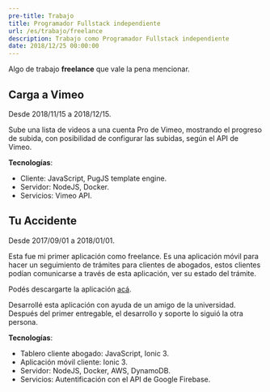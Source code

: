 ```yaml
---
pre-title: Trabajo
title: Programador Fullstack independiente
url: /es/trabajo/freelance
description: Trabajo como Programador Fullstack independiente
date: 2018/12/25 00:00:00
---
```


Algo de trabajo **freelance** que vale la pena mencionar.

## Carga a Vimeo

Desde 2018/11/15 a 2018/12/15.

Sube una lista de videos a una cuenta Pro de Vimeo, mostrando el progreso de subida, con posibilidad de configurar las subidas, según el API de Vimeo.

**Tecnologías**:

- Cliente: JavaScript, PugJS template engine.
- Servidor: NodeJS, Docker.
- Servicios: Vimeo API.

## Tu Accidente

Desde 2017/09/01 a 2018/01/01.

Esta fue mi primer aplicación como freelance. Es una aplicación móvil para hacer un seguimiento de trámites para clientes de abogados, estos clientes podían comunicarse a través de esta aplicación, ver su estado del trámite.

Podés descargarte la aplicación [acá](https://play.google.com/store/apps/details?id=com.tuaccidente&hl=en_US).

Desarrollé esta aplicación con ayuda de un amigo de la universidad. Después del primer entregable, el desarrollo y soporte lo siguió la otra persona.

**Tecnologías**:

- Tablero cliente abogado: JavaScript, Ionic 3.
- Aplicación móvil cliente: Ionic 3.
- Servidor: NodeJS, Docker, AWS, DynamoDB.
- Servicios: Autentificación con el API de Google Firebase.

